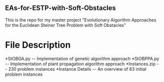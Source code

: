 ## EAs-for-ESTP-with-Soft-Obstacles

This is the repo for my master project "Evolutionary Algorithm Approaches for the Euclidean Steiner Tree Problem with Soft Obstacles"

# File Description
*StOBGA.py -- Implementation of genetic algorithm approach
*StOBPPA.py -- Implementation of plant propagation algorithm approach
*Instances.zip -- 230 problem instances
*Instance Details -- An overview of 83 initial problem instances

